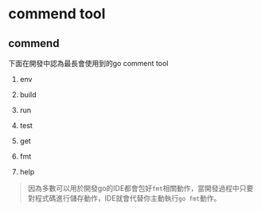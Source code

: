 # commend tool

## commend

下面在開發中認為最長會使用到的go comment tool

1. env

2. build

3. run

3. test

4. get

5. fmt

6. help

> 因為多數可以用於開發go的IDE都會包好`fmt`相關動作，當開發過程中只要對程式碼進行儲存動作，IDE就會代替你主動執行`go fmt`動作。